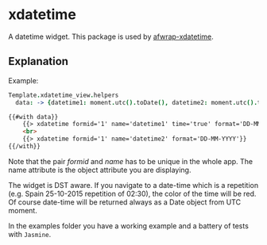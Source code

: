 xdatetime
=========

A datetime widget. This package is used by [afwrap-xdatetime](https://github.com/miguelalarcos/afwrap-xdatetime).

Explanation
-----------

Example:
```coffee
Template.xdatetime_view.helpers
  data: -> {datetime1: moment.utc().toDate(), datetime2: moment.utc().toDate()}
```

```html
{{#with data}}
    {{> xdatetime formid='1' name='datetime1' time='true' format='DD-MM-YYYY HH:mm'}}
    <br>
    {{> xdatetime formid='1' name='datetime2' format='DD-MM-YYYY'}}
{{/with}}
```

Note that the pair *formid* and *name* has to be unique in the whole app. The name attribute is the object attribute you are displaying.

The widget is DST aware. If you navigate to a date-time which is a repetition (e.g. Spain 25-10-2015 repetition of 02:30), the color of the time will be red. Of course date-time will be returned always as a Date object from UTC moment.

In the examples folder you have a working example and a battery of tests with ```Jasmine```.

